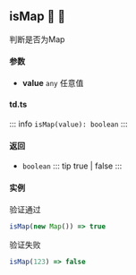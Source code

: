 ## isMap :tada: :100: 
判断是否为Map
#### 参数 
- **value** `any` 任意值
 
#### td.ts
::: info
`isMap(value): boolean`
:::
#### 返回 
- `boolean` 
::: tip
true | false
:::
#### 实例 
验证通过


```ts
isMap(new Map()) => true
```
验证失败


```ts
isMap(123) => false
```
